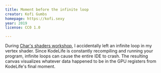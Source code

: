 ```yaml
---
title: Moment before the infinite loop
creator: Kofi Gumbs
homepage: https://kofi.sexy
year: 2019
license: CC0 1.0

---
```


During [Char's shaders workshop](http://charstiles.com/learn-livecoding-shaders/), I accidentally left an infinite loop in my vertex shader. Since KodeLife is constantly recompiling and running your program, infinite loops can cause the entire IDE to crash. The resulting canvas visualizes whatever data happened to be in the GPU registers from KodeLife's final moment.
